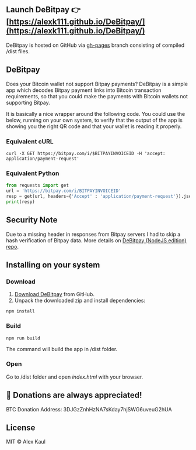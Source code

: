 ## Launch DeBitpay 👉 [https://alexk111.github.io/DeBitpay/](https://alexk111.github.io/DeBitpay/)

DeBitpay is hosted on GitHub via [gh-pages](https://github.com/alexk111/DeBitpay/tree/gh-pages) branch consisting of compiled /dist files.

## DeBitpay

Does your Bitcoin wallet not support Bitpay payments? DeBitpay is a simple app which decodes Bitpay payment links into Bitcoin transaction requirements, so that you could make the payments with Bitcoin wallets not supporting Bitpay.

It is basically a nice wrapper around the following code. You could use the below, running on your own system, to verify that the output of the app is showing you the right QR code and that your wallet is reading it properly.

### Equivalent cURL
```curl -X GET https://bitpay.com/i/$BITPAYINVOICEID -H 'accept: application/payment-request'```
### Equivalent Python
```python
from requests import get
url = 'https://bitpay.com/i/BITPAYINVOICEID'
resp = get(url, headers={'Accept' : 'application/payment-request'}).json()
print(resp)
```

## Security Note

Due to a missing header in responses from Bitpay servers I had to skip a hash verification of Bitpay data. More details on [DeBitpay (NodeJS edition) repo](https://github.com/alexk111/DeBitpay-nodejs).

## Installing on your system

### Download

1. [Download DeBitpay](https://github.com/alexk111/DeBitpay/archive/master.zip) from GitHub.
2. Unpack the downloaded zip and install dependencies:

```
npm install
```

### Build

```
npm run build
```

The command will build the app in /dist folder.

### Open

Go to /dist folder and open *index.html* with your browser.

## 💝 Donations are always appreciated!

BTC Donation Address: 3DJGzZnhHzNA7sKday7hjSWG6uveuG2hUA

## License

MIT © Alex Kaul


